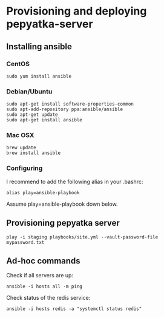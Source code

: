 # Provisioning and deploying pepyatka-server
## Installing ansible
### CentOS

    sudo yum install ansible

### Debian/Ubuntu

    sudo apt-get install software-properties-common
    sudo apt-add-repository ppa:ansible/ansible
    sudo apt-get update
    sudo apt-get install ansible

### Mac OSX

    brew update
    brew install ansible

### Configuring
I recommend to add the following alias in your .bashrc:

    alias play=ansible-playbook

Assume play=ansible-playbook down below.

## Provisioning pepyatka server

    play -i staging playbooks/site.yml --vault-password-file mypassword.txt

## Ad-hoc commands
Check if all servers are up:

    ansible -i hosts all -m ping

Check status of the redis service:

    ansible -i hosts redis -a "systemctl status redis"
